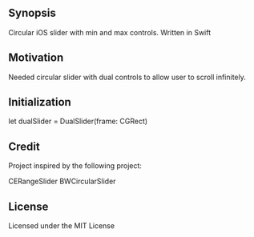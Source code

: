 ## Synopsis

Circular iOS slider with min and max controls. Written in Swift

## Motivation

Needed circular slider with dual controls to allow user to scroll infinitely.

## Initialization

let dualSlider = DualSlider(frame: CGRect)

## Credit

Project inspired by the following project:

CERangeSlider
BWCircularSlider

## License

Licensed under the MIT License
